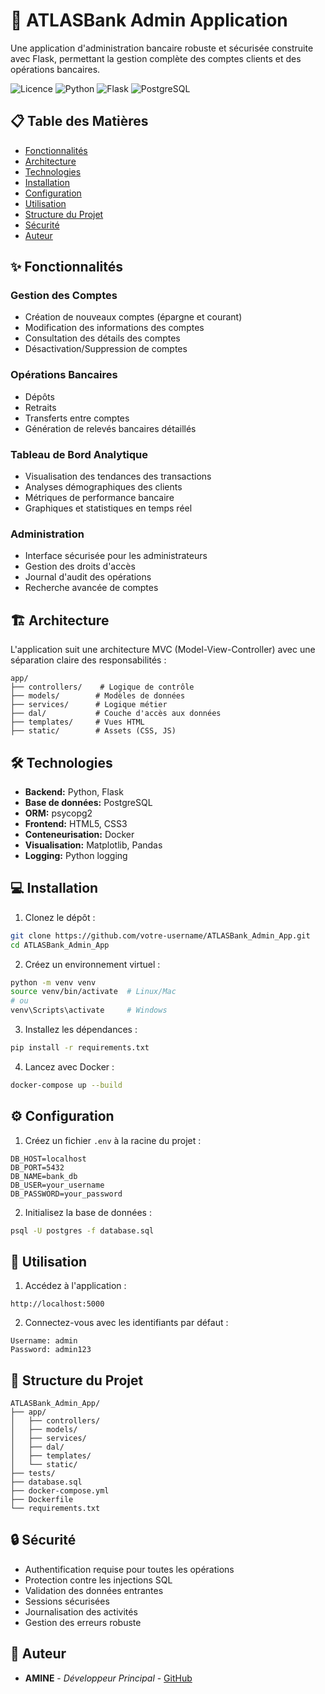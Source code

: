 # 🏦 ATLASBank Admin Application

Une application d'administration bancaire robuste et sécurisée construite avec Flask, permettant la gestion complète des comptes clients et des opérations bancaires.

![Licence](https://img.shields.io/badge/Licence-MIT-blue.svg)
![Python](https://img.shields.io/badge/Python-3.8+-brightgreen.svg)
![Flask](https://img.shields.io/badge/Flask-2.0+-yellow.svg)
![PostgreSQL](https://img.shields.io/badge/PostgreSQL-13+-blue.svg)

## 📋 Table des Matières

- [Fonctionnalités](#-fonctionnalités)
- [Architecture](#-architecture)
- [Technologies](#-technologies)
- [Installation](#-installation)
- [Configuration](#-configuration)
- [Utilisation](#-utilisation)
- [Structure du Projet](#-structure-du-projet)
- [Sécurité](#-sécurité)
- [Auteur](#-auteur)

## ✨ Fonctionnalités

### Gestion des Comptes
- Création de nouveaux comptes (épargne et courant)
- Modification des informations des comptes
- Consultation des détails des comptes
- Désactivation/Suppression de comptes

### Opérations Bancaires
- Dépôts
- Retraits
- Transferts entre comptes
- Génération de relevés bancaires détaillés

### Tableau de Bord Analytique
- Visualisation des tendances des transactions
- Analyses démographiques des clients
- Métriques de performance bancaire
- Graphiques et statistiques en temps réel

### Administration
- Interface sécurisée pour les administrateurs
- Gestion des droits d'accès
- Journal d'audit des opérations
- Recherche avancée de comptes

## 🏗 Architecture

L'application suit une architecture MVC (Model-View-Controller) avec une séparation claire des responsabilités :

```
app/
├── controllers/    # Logique de contrôle
├── models/        # Modèles de données
├── services/      # Logique métier
├── dal/           # Couche d'accès aux données
├── templates/     # Vues HTML
├── static/        # Assets (CSS, JS)
```

## 🛠 Technologies

- **Backend:** Python, Flask
- **Base de données:** PostgreSQL
- **ORM:** psycopg2
- **Frontend:** HTML5, CSS3
- **Conteneurisation:** Docker
- **Visualisation:** Matplotlib, Pandas
- **Logging:** Python logging

## 💻 Installation

1. Clonez le dépôt :
```bash
git clone https://github.com/votre-username/ATLASBank_Admin_App.git
cd ATLASBank_Admin_App
```

2. Créez un environnement virtuel :
```bash
python -m venv venv
source venv/bin/activate  # Linux/Mac
# ou
venv\Scripts\activate     # Windows
```

3. Installez les dépendances :
```bash
pip install -r requirements.txt
```

4. Lancez avec Docker :
```bash
docker-compose up --build
```

## ⚙ Configuration

1. Créez un fichier `.env` à la racine du projet :
```env
DB_HOST=localhost
DB_PORT=5432
DB_NAME=bank_db
DB_USER=your_username
DB_PASSWORD=your_password
```

2. Initialisez la base de données :
```bash
psql -U postgres -f database.sql
```

## 📱 Utilisation

1. Accédez à l'application :
```
http://localhost:5000
```

2. Connectez-vous avec les identifiants par défaut :
```
Username: admin
Password: admin123
```

## 📁 Structure du Projet

```
ATLASBank_Admin_App/
├── app/
│   ├── controllers/
│   ├── models/
│   ├── services/
│   ├── dal/
│   ├── templates/
│   └── static/
├── tests/
├── database.sql
├── docker-compose.yml
├── Dockerfile
└── requirements.txt
```

## 🔒 Sécurité

- Authentification requise pour toutes les opérations
- Protection contre les injections SQL
- Validation des données entrantes
- Sessions sécurisées
- Journalisation des activités
- Gestion des erreurs robuste

## 👤 Auteur

- **AMINE** - *Développeur Principal* - [GitHub](https://github.com/AMINE7119)

